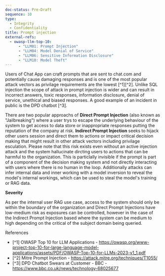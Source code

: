 ```yaml
---
doc-status: Pre-Draft
sequence: 10
type:
  - Integrity
  - Confidentiality
title: Prompt injection
external-refs:
  - owasp-llm-top-10:
      - "LLM01: Prompt Injection"
      - "LLM04: Model Denial of Service"
      - "LLM06: Sensitive Information Disclosure"
      - "LLM10: Model Theft"
---
```


Users of Chat App can craft prompts that are sent to chat.com and potentially cause damaging responses and is one of the most popular attack vectors as privilage requirements are the lowest [^1][^2]. Unlike SQL injection the scope of attack in prompt injection is wider and can result in incorrect answers, toxic responses, information disclosure, denial of service, unethical and biased responses. A good example of an incident in public is the DPD chatbot [^3]. 

There are two popular approachs of **Direct Prompt Injection** (also known as "Jailbreaking") where a user trys to escape the underlying behaviour of the system to get access to data store or inappropriate responses putting the reputation of the company at risk. **Indirect Prompt Injection** seeks to hijack other users session and direct them to actions or impact critical decision making that might result in other attack vectors including privilage esculation. Please note that this risk exists even without an active injection attack and the system hallucinate dircting users to actions that can be harmful to the organization. This is particlally invisible if the prompt is part of a component of the decision making system and not directly interacting with users where there is no human in the loop. Additionally attacks can infer internal data and inner working with a model inversion to reveal the model's internal workings, which can be used to steal the model's training or RAG data.

**Severity**

As per the internal user RAG use case, access to the system should only be within the boundary of the organization and Direct Prompt Injections have low-medium risk as exposures can be controlled, however in the case of the Indirect Prompt Injection based where the system can be medium to high depending on the critical of the subject domain being queried.

References
* [^1] OWASP Top 10 for LLM Applications - https://owasp.org/www-project-top-10-for-large-language-model-applications/assets/PDF/OWASP-Top-10-for-LLMs-2023-v1_1.pdf
* [^2] Mitre Prompt Injection - https://attack.mitre.org/techniques/T1055/
* [^3] DPD Chatbot Swears at Customer - BBC - https://www.bbc.co.uk/news/technology-68025677

